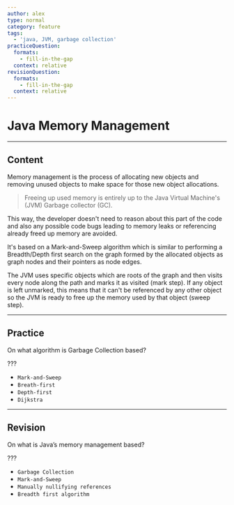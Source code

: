 ```yaml
---
author: alex
type: normal
category: feature
tags:
  - 'java, JVM, garbage collection'
practiceQuestion:
  formats:
    - fill-in-the-gap
  context: relative
revisionQuestion:
  formats:
    - fill-in-the-gap
  context: relative
---
```


# Java Memory Management


---

## Content

Memory management is the process of allocating new objects and removing unused objects to make space for those new object allocations. 

> Freeing up used memory is entirely up to the Java Virtual Machine's (JVM) Garbage collector (GC). 

This way, the developer doesn't need to reason about this part of the code and also any possible code bugs leading to memory leaks or referencing already freed up memory are avoided.

It's based on a Mark-and-Sweep algorithm which is similar to performing a Breadth/Depth first search on the graph formed by the allocated objects as graph nodes and their pointers as node edges. 

The JVM uses specific objects which are roots of the graph and then visits every node along the path and marks it as visited (mark step). If any object is left unmarked, this means that it can't be referenced by any other object so the JVM is ready to free up the memory used by that object (sweep step).


---

## Practice

On what algorithm is Garbage Collection based?

???

- `Mark-and-Sweep` 
- `Breath-first` 
- `Depth-first` 
- `Dijkstra`


---

## Revision

On what is Java’s memory management based?

???

- `Garbage Collection` 
- `Mark-and-Sweep` 
- `Manually nullifying references` 
- `Breadth first algorithm`
